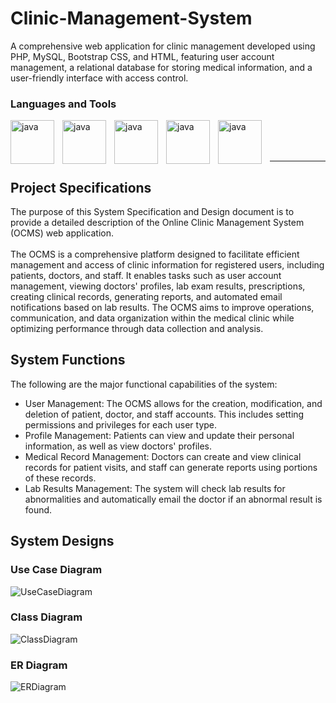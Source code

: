 # Clinic-Management-System
A comprehensive web application for clinic management developed using PHP, MySQL, Bootstrap CSS, and HTML, featuring user account management, a relational database for storing medical information, and a user-friendly interface with access control.

### Languages and Tools
<img align="left" width="70px" height="70px" alt="java" style="padding-right:10px;" src="https://cdn.jsdelivr.net/gh/devicons/devicon/icons/php/php-original.svg" />
<img align="left" width="70px" height="70px" alt="java" style="padding-right:10px;" src="https://cdn.jsdelivr.net/gh/devicons/devicon/icons/mysql/mysql-original-wordmark.svg" />
<img align="left" width="70px" height="70px" alt="java" style="padding-right:10px;" src="https://cdn.jsdelivr.net/gh/devicons/devicon/icons/bootstrap/bootstrap-original-wordmark.svg" />
<img align="left" width="70px" height="70px" alt="java" style="padding-right:10px;" src="https://cdn.jsdelivr.net/gh/devicons/devicon/icons/html5/html5-plain-wordmark.svg" />
<img align="left" width="70px" height="70px" alt="java" style="padding-right:10px;" src="https://cdn.jsdelivr.net/gh/devicons/devicon/icons/apache/apache-line-wordmark.svg" />


<br><br><br><hr>
## Project Specifications 
<p>
The purpose of this System Specification and Design document is to provide a detailed description of the Online Clinic Management System (OCMS) web application.
<br><br>
The OCMS is a comprehensive platform designed to facilitate efficient management and access of clinic information for registered users, including patients, doctors, and staff. It enables tasks such as user account management, viewing doctors' profiles, lab exam results, prescriptions, creating clinical records, generating reports, and automated email notifications based on lab results. The OCMS aims to improve operations, communication, and data organization within the medical clinic while optimizing performance through data collection and analysis.
</p>

## System Functions
<p>
The following are the major functional capabilities of the system:

<ul>
  <li>User Management: The OCMS allows for the creation, modification, and deletion of patient, doctor, and staff accounts. This includes setting permissions and privileges for each user type.</li>
  <li>Profile Management: Patients can view and update their personal information, as well as view doctors' profiles.</li>
  <li>Medical Record Management: Doctors can create and view clinical records for patient visits, and staff can generate reports using portions of these records.</li>
  <li>Lab Results Management: The system will check lab results for abnormalities and automatically email the doctor if an abnormal result is found.</li>
</ul>
</p>

## System Designs
### Use Case Diagram
![UseCaseDiagram](https://github.com/James-Pitt-dev/Clinic-Management-System/assets/39842510/20626409-38b3-4896-ad26-23b10a68143e)

### Class Diagram
![ClassDiagram](https://github.com/James-Pitt-dev/Clinic-Management-System/assets/39842510/9f319089-5a90-43c5-9dc4-43b1d09c2ae6)

### ER Diagram
![ERDiagram](https://github.com/James-Pitt-dev/Clinic-Management-System/assets/39842510/94b3ad1d-fe88-4500-91e2-4b8128b47d23)


